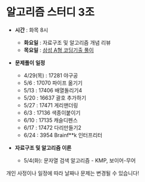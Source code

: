 # 알고리즘 스터디 3조



- **시간** : 화목 8시
  - **화요일** : 자료구조 및 알고리즘 개념 리뷰
  - **목요일** : [삼성 A형 코딩기출 풀이](https://www.acmicpc.net/workbook/view/2771)



- **문제풀이 일정**
  
  - 4/29(목) : 17281 야구공
  - 5/6 : 17070 파이프 옮기기
  - 5/13 : 17406 배열돌리기4
  - 5/20 : 16637 괄호 추가하기
  - 5/27 : 17471 게리맨더링
  - 6/3 : 17136 색종이붙이기
  - 6/10 : 17135 캐슬디펜스
  - 6/17 : 17472 다리만들기2
  - 6/24 : 3954 Brainf**k 인터프리터
  
  
  
- **자료구조 및 알고리즘 이론**
  
  - 5/4(화): 문자열 검색 알고리즘 - KMP, 보이어-무어
  
  

개인 사정이나 일정에 따라 날짜나 문제는 변경될 수 있습니다!
